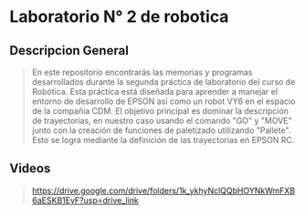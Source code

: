 # Laboratorio N° 2 de robotica
## Descripcion General
>En este repositorio encontrarás las memorias y programas desarrollados durante la segunda práctica de laboratorio del curso de Robótica. Esta práctica está diseñada para aprender a manejar el entorno de desarrollo de EPSON así como un robot VY6 en el espacio de la compañia CDM. El objetivo principal es dominar la descripción de trayectorias, en nuestro caso usando el comando "GO" y "MOVE" junto con la creación de funciones de paletizado utilizando "Pallete". Esto se logra mediante  la definición de las trayectorias en EPSON RC.

## Videos
>https://drive.google.com/drive/folders/1k_ykhyNclQQbHOYNkWmFXB6aESKB1EyF?usp=drive_link

